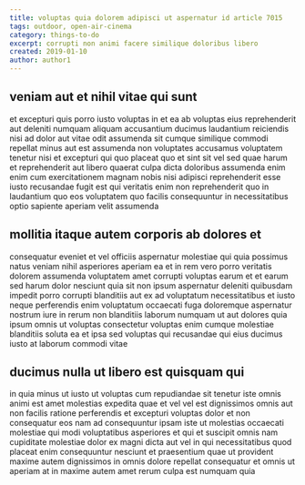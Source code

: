 ```yaml
---
title: voluptas quia dolorem adipisci ut aspernatur id article 7015
tags: outdoor, open-air-cinema
category: things-to-do
excerpt: corrupti non animi facere similique doloribus libero
created: 2019-01-10
author: author1
---
```


## veniam aut et nihil vitae qui sunt

et excepturi quis porro iusto voluptas in et ea ab voluptas eius reprehenderit aut deleniti numquam aliquam accusantium ducimus laudantium reiciendis nisi ad dolor aut vitae odit assumenda sit cumque similique commodi repellat minus aut est assumenda non voluptates accusamus voluptatem tenetur nisi et excepturi qui quo placeat quo et sint sit vel sed quae harum et reprehenderit aut libero quaerat culpa dicta doloribus assumenda enim enim cum exercitationem magnam nobis nisi adipisci reprehenderit esse iusto recusandae fugit est qui veritatis enim non reprehenderit quo in laudantium quo eos voluptatem quo facilis consequuntur in necessitatibus optio sapiente aperiam velit assumenda

## mollitia itaque autem corporis ab dolores et

consequatur eveniet et vel officiis aspernatur molestiae qui quia possimus natus veniam nihil asperiores aperiam ea et in rem vero porro veritatis dolorem assumenda voluptatem amet corrupti voluptas earum et et earum sed harum dolor nesciunt quia sit non ipsum aspernatur deleniti quibusdam impedit porro corrupti blanditiis aut ex ad voluptatum necessitatibus et iusto neque perferendis enim voluptatum occaecati fuga doloremque aspernatur nostrum iure in rerum non blanditiis laborum numquam ut aut dolores quia ipsum omnis ut voluptas consectetur voluptas enim cumque molestiae blanditiis soluta ea et ipsa sed voluptas qui recusandae qui eius ducimus iusto at laborum commodi vitae

## ducimus nulla ut libero est quisquam qui

in quia minus ut iusto ut voluptas cum repudiandae sit tenetur iste omnis animi est amet molestias expedita quae et vel vel est dignissimos omnis aut non facilis ratione perferendis et excepturi voluptas dolor et non consequatur eos nam ad consequuntur ipsam iste ut molestias occaecati molestiae qui modi voluptatibus asperiores et qui et suscipit omnis nam cupiditate molestiae dolor ex magni dicta aut vel in qui necessitatibus quod placeat enim consequuntur nesciunt et praesentium quae ut provident maxime autem dignissimos in omnis dolore repellat consequatur et omnis ut aperiam at in maxime autem amet rerum culpa est numquam quia
